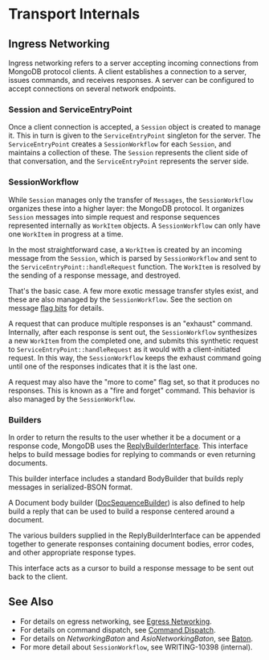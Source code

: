 
# Transport Internals
## Ingress Networking

Ingress networking refers to a server accepting incoming connections
from MongoDB protocol clients. A client establishes a connection to a
server, issues commands, and receives responses. A server can be
configured to accept connections on several network endpoints.

### Session and ServiceEntryPoint
Once a client connection is accepted, a `Session` object is created to manage
it. This in turn is given to the `ServiceEntryPoint` singleton for the server.
The `ServiceEntryPoint` creates a `SessionWorkflow` for each `Session`, and
maintains a collection of these. The `Session` represents the client side of
that conversation, and the `ServiceEntryPoint` represents the server side.

### SessionWorkflow
While `Session` manages only the transfer of `Messages`, the `SessionWorkflow`
organizes these into a higher layer: the MongoDB protocol. It organizes `Session`
messages into simple request and response sequences represented internally as
`WorkItem` objects. A `SessionWorkflow` can only have one `WorkItem` in
progress at a time.

In the most straightforward case, a `WorkItem` is created by an incoming
message from the `Session`, which is parsed by `SessionWorkflow` and sent to
the `ServiceEntryPoint::handleRequest` function. The `WorkItem` is resolved
by the sending of a response message, and destroyed.

That's the basic case. A few more exotic message transfer styles exist, and
these are also managed by the `SessionWorkflow`. See the section on message
[flag bits][wire_protocol_flag_bits] for details.

A request that can produce multiple responses is an "exhaust" command.
Internally, after each response is sent out, the `SessionWorkflow` synthesizes
a new `WorkItem` from the completed one, and submits this synthetic request to
`ServiceEntryPoint::handleRequest` as it would with a client-initiated request.
In this way, the `SessionWorkflow` keeps the exhaust command going until one
of the responses indicates that it is the last one.

A request may also have the "more to come" flag set, so that it
produces no responses. This is known as a "fire and forget" command. This
behavior is also managed by the `SessionWorkflow`.

### Builders
In order to return the results to the user whether it be a document or a response 
code, MongoDB uses the [ReplyBuilderInterface]. This interface helps to build 
message bodies for replying to commands or even returning documents.

This builder interface includes a standard BodyBuilder that builds reply 
messages in serialized-BSON format.

A Document body builder ([DocSequenceBuilder]) is also defined to help build a 
reply that can be used to build a response centered around a document.

The various builders supplied in the ReplyBuilderInterface can be appended 
together to generate responses containing document bodies, error codes, and 
other appropriate response types.

This interface acts as a cursor to build a response message to be sent out back 
to the client.

## See Also
- For details on egress networking, see [Egress Networking][egress_networking].
- For details on command dispatch, see [Command Dispatch][command_dispatch].
- For details on *NetworkingBaton* and *AsioNetworkingBaton*, see [Baton][baton].
- For more detail about `SessionWorkflow`, see WRITING-10398 (internal).

[ServiceExecutor]: service_executor.h
[SessionWorkflow]: session_workflow.h
[ServiceEntryPoint]: service_entry_point.h
[ServiceEntryPointImpl]: service_entry_point_impl.h
[ReplyBuilderInterface]: ../rpc/reply_builder_interface.h
[DocSequenceBuilder]: ../rpc/op_msg.h
[egress_networking]: ../../../docs/egress_networking.md
[command_dispatch]: ../../../docs/command_dispatch.md
[baton]: ../../../docs/baton.md
[wire_protocol_flag_bits]: https://www.mongodb.com/docs/manual/reference/mongodb-wire-protocol/#flag-bits
